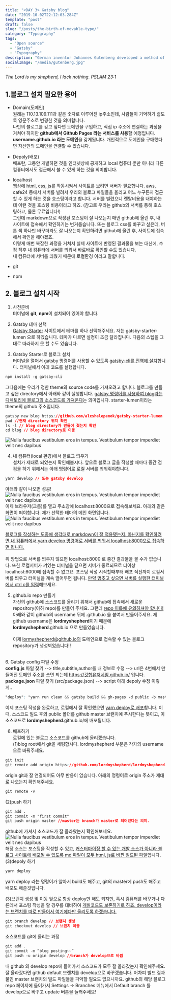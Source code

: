 ```yaml
---
title: "<DAY 3> Gatsby blog"
date: "2019-10-02T22:12:03.284Z"
template: "post"
draft: false
slug: "/posts/the-birth-of-movable-type/"
category: "Typography"
tags:
  - "Open source"
  - "Gatsby"
  - "Typography"
description: "German inventor Johannes Gutenberg developed a method of movable type and used it to create one of the western world’s first major printed books, the “Forty–Two–Line” Bible."
socialImage: "/media/gutenberg.jpg"
---
```


*The Lord is my shepherd, I lack nothing. PSLAM 23:1*



## 1.블로그 설치 필요한 용어

+ Domain(도메인)
<br>원래는 110.13.109.111과 같은 숫자로 이루어진 ip주소인데, 사람들이 기억하기 쉽도록 영문주소로 변경한 것을 의미합니다.  
나만의 블로그를 갖고 싶다면 도메인을 구입하고, 직접 ip 주소에 연결하는 과정을 거쳐야 하지만 **github에서 Github Pages 라는 서비스를 사용**할 예정입니다.   **username.github.io 라는 도메인**을 갖게됩니다. 개인적으로 도메인을 구매했다면 자신만의 도메인을 연결할 수 있습니다.

+ Depoly(배포)
<br>배포란, 그동안 개발하던 것을 인터넷상에 공개하고 local 컴퓨터 뿐만 아니라 다른 컴퓨터에서도 접근해서 볼 수 있게 하는 것을 의미합니다.

+ localhost
<br>웹상에 html, css, js를 작동시켜서 사이트를 보려면 서버가 필요합니다. aws, cafe24 등에서 서버를 빌려서 우리의 블로그 파일들을 올리고 어느 누구든지 접근할 수 있게 하는 것을 호스팅이라고 합니다. 서버를 빌렸으니 렌탈비용을 내야하는데 이런 것을 호스팅 비용이라고 하죠. (참고로 우리는 github의 서버를 통해 호스팅하고, 물론 무료입니다!)
<br>그런데 markdown으로 작성된 포스팅이 잘 나오는지 매번 github에 올린 후, 내 사이트에 접속해서 확인하기는 번거롭습니다. 또는 블로그 css를 바꾸고 싶은데, 버튼 색 하나만 바꾸더라도 잘 나오는지 확인하려면 github에 올린 후, 사이트에 접속해서 확인을 해야겠죠.
<br>이렇게 매번 복잡한 과정을 거쳐서 실제 사이트에 반영된 결과물을 보는 대신에, 수정 직후 내 컴퓨터에 서버를 띄워서 바로바로 확인할 수도 있습니다.
<br>내 컴퓨터에 서버를 띄웠기 때문에 로컬환경 이라고 말합니다.


+ git

+ npm



## 2. 블로그 설치 시작

1. 사전준비
<br>터미널에 **git**, **npm**이 설치되어 있어야 합니다.

2. Gatsby 테마 선택
<br><u>Gatsby Starter</u> 사이트에서 테마를 하나 선택해주세요. 저는 gatsby-starter-lumen 으로 하겠습니다. 테마가 다르면 설정이 조금 달라집니다. 다음의 스텝을 그대로 따라하지 못 할 수도 있습니다.

3. Gatsby Starter로 블로그 설치<br>터미널을 열어서 gatsby 명령어를 사용할 수 있도록 <u>gatsby-cli를 전역에 설치</u>합니다. 터미널에서 아래 코드를 실행합니다.
```css
npm install -g gatsby-cli
```
그다음에는 우리가 정한 theme의 source code를 가져오려고 합니다. 블로그를 만들고 싶은 directory에서 아래와 같이 실행합니다. <u>gatsby 명령어를 사용하여 blog라는 디렉토리에 블로그의 소스코드를 가져온다</u>는 의미입니다.
starter-lumen이라는 theme의 github 주소입니다.
```css
gatsby new blog https://github.com/alxshelepenok/gatsby-starter-lumen
pwd //현재 directory 위치 확인
ls -l // blog directory가 만들어 졌는지 확인
cd blog // blog directory로 이동
```
![Nulla faucibus vestibulum eros in tempus. Vestibulum tempor imperdiet velit nec dapibus](/media/DAY3_1.png)

4. 내 컴퓨터(local 환경)에서 블로그 띄우기
<br>설치가 제대로 되었는지 확인해봅시다. 앞으로 블로그 글을 작성할 때마다 중간 점검을 하기 위해서는 아래 명령어로 로컬 서버를 띄워줘야합니다.
```CSS
yarn develop // 또는 gatsby develop
```
아래와 같이 나오면 성공!
![Nulla faucibus vestibulum eros in tempus. Vestibulum tempor imperdiet velit nec dapibus](/media/DAY3_2.png)
이제 브라우저(크롬)를 열고 주소창에 localhost:8000으로 접속해보세요. 아래와 같은 화면이 떠야합니다. 제가 선택한 테마의 메인 화면입니다.
![Nulla faucibus vestibulum eros in tempus. Vestibulum tempor imperdiet velit nec dapibus](/media/DAY3_3.png)

<u>블로그를 작성하는 도중에 생각대로 markdown이 잘 적용됐는지, 아닌지를 확인하려면 내 컴퓨터에서 yarn develop 명령어로 서버를 띄워서 localhost:8000으로 접속하면 됩니다.</u>
<br><br>위 방법으로 서버를 띄우지 않으면 localhost:8000 로 중간 결과물을 볼 수가 없습니다. 또한 로컬서버가 켜있는 터미널을 닫으면 서버가 종료되므로 더이상 localhost:8000에 접속할 수 없고요. 포스팅 작성 시작할때부터 배포 직전까지 로컬서버를 띄우고 터미널을 계속 열어두면 됩니다. <u>만약 멈추고 싶으면 서버를 실행한 터미널에서 ctrl c를 입력</u>해보세요.

5. github.io repo 만들기
<br>자신의 github에 소스코드를 올리기 위해서 github에 접속해서 새로운 repository(이하 repo)를 만들어 주세요. 그런데 <u>repo 이름에 유의하셔야 합니다!</u> 아래와 같이 github의 username 뒤에 .github.io 을 붙여서 만들어주세요. 제 github username은 **lordmyshepherd**이기 때문에 **lordmyshepherd**.github.io 으로 만들었습니다.
<br><br> 이제 lormyshepherd@github.io의 도메인으로 접속할 수 있는 블로그 repository가 생성뵈었습니다!!

<br>6. Gatsby config 파일 수정
<br>**config.js** 파일 찾기 --> title,subtitle,author를 내 정보로 수정 --> url은 4번에서 만들어진 도메인 주소를 쓰면 되는데 https://깃헙유저네임.github.io/ 입니다.
<br>**package.json** 파일 찾기 (src/package.json) --> script 아래 depoly 수정
이렇게..
```css
"deploy": "yarn run clean && gatsby build && gh-pages -d public -b master",
```
이제 포스팅 작성을 완료하고, 로컬에서 잘 확인했으면 <u>yarn deploy로 배포</u>합니다. 이때, 소스코드 빌드 후의 public 폴더를 github master 브랜치에 푸시한다는 뜻이고, 이 소스코드로 **lordmyshepherd**.github.io/에 배포됩니다.

6. 배포하기
<br>로컬에 있는 블로그 소스코드를 github에 올리겠습니다.
<br>(1)blog root에서 git을 세팅합시다. lordmyshepherd 부분은 각자의 username으로 바꿔주세요.
```css
git init
git remote add origin https://github.com/lordmyshepherd/lordmyshepherd.github.io.git
``` 
origin git과 잘 연결되어도 아무 반응이 없습니다. 아래의 명령어로 origin 주소가 제대로 나오는지 확인해주세요.
```css
git remote -v
```
(2)push 하기
```css
git add .
git commit -m "first commit"
git push origin master //master는 branch가 master로 되어있다는 의미.
```
github에 가셔서 소스코드가 잘 올라왔는지 확인해보세요.
![Nulla faucibus vestibulum eros in tempus. Vestibulum tempor imperdiet velit nec dapibus](/media/DAY3_4.png)
해당 소스는 포스팅을 작성할 수 있고, <u>커스터마이징 할 수 있는 개발 소스가 아니라 블로그 사이트에 배포될 수 있도록 md 파일이 모두 html, js로 바뀐 빌드된 파일</u>입니다.
(3)depoly 하기
```css
yarn deploy
```
yarn deploy 라는 명령어가 알아서 build도 해주고, git의 master에 push도 해주고 배포도 해준것입니다.

(3)브랜치 생성 및 이동
앞으로 항상 deploy만 해도 되지만, 혹시 컴퓨터를 바꾸거나 다른데서 포스팅 작성을 할 경우를 대비하여 <u>개발코드도 보존하기로 하죠. develop이라는 브랜치를 따로 만들어서 여기에다만 올리도록 하겠습니다.</u>
```css
git branch develop // 브랜치 생성
git checkout develop // 브랜치 이동
```
소스코드를 git에 올리는 과정
```css
git add .
git commit -m “blog posting~~”
git push -u origin develop //branch가 develop으로 바뀜
```
내 github 의 develop repo에 들어가서 소스코드가 모두 잘 올라갔는지 확인해주세요.
<br>잘 올라갔다면 github default 브랜치를 develop으로 바꾸겠습니다. 어차피 빌드 결과물인 master 브랜치의 빌드 파일들을 파악할 필요도 없으니까요. github의 해당 블로그 repo 페이지에 들어가서 Settings -> Branches 메뉴에서 Default branch 를 develop으로 바꾸고 update 버튼을 눌러주세요!



